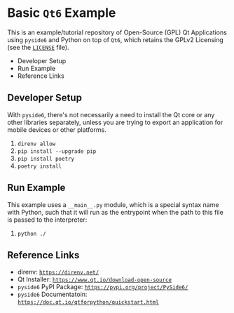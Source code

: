 # Basic `Qt6` Example

This is an example/tutorial repository of Open-Source (GPL) Qt Applications using `pyside6` and Python on top of `Qt6`, which retains the GPLv2 Licensing (see the [`LICENSE`](./LICENSE) file).

<!-- MarkdownTOC -->

- Developer Setup
- Run Example
- Reference Links

<!-- /MarkdownTOC -->

## Developer Setup

With `pyside6`, there's not necessarily a need to install the Qt core or any other libraries separately, unless you are trying to export an application for mobile devices or other platforms.

1. `direnv allow`
1. `pip install --upgrade pip`
1. `pip install poetry`
1. `poetry install`

## Run Example

This example uses a `__main__.py` module, which is a special syntax name with Python, such that it will run as the entrypoint when the path to this file is passed to the interpreter:

1. `python ./`

## Reference Links

- direnv: [`https://direnv.net/`](https://direnv.net/)
- Qt Installer: [`https://www.qt.io/download-open-source`](https://www.qt.io/download-open-source)
- `pyside6` PyPI Package: [`https://pypi.org/project/PySide6/`](https://pypi.org/project/PySide6/)
- `pyside6` Documentatoin: [`https://doc.qt.io/qtforpython/quickstart.html`](https://doc.qt.io/qtforpython/quickstart.html)
